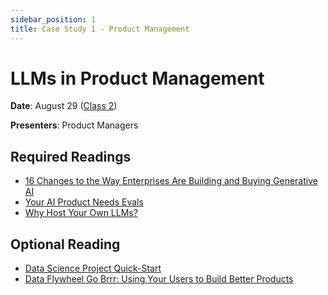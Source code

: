 ```yaml
---
sidebar_position: 1
title: Case Study 1 - Product Management
---
```


# LLMs in Product Management

**Date**: August 29 ([Class 2](../classes/week2.md))

**Presenters**: Product Managers

## Required Readings

- [16 Changes to the Way Enterprises Are Building and Buying Generative AI](https://a16z.com/generative-ai-enterprise-2024/)
- [Your AI Product Needs Evals](https://hamel.dev/blog/posts/evals/)
- [Why Host Your Own LLMs?](https://www.marble.onl/posts/why_host_your_own_llm.html)

## Optional Reading

- [Data Science Project Quick-Start](https://eugeneyan.com/writing/project-quick-start/)
- [Data Flywheel Go Brrr: Using Your Users to Build Better Products](https://jxnl.co/writing/2024/03/28/data-flywheel/)
